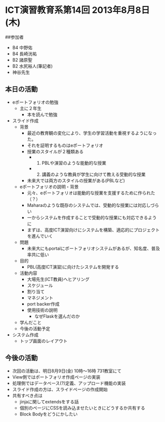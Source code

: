 # ICT演習教育系第14回 2013年8月8日(木)

##参加者

- B4 中野佑
- B4 長崎洸祐
- B2 諸原聖
- B2 水尻裕人(筆記者)
- 神谷先生

## 本日の活動

* eポートフォリオの勉強
  * 主に２年生
	* 本を読んで勉強
* スライド作成
	* 背景
		* 最近の教育観の変化により、学生の学習活動を重視するようになった。
		* それを証明するものはeポートフォリオ
		* 授業のスタイルが２種類ある
			* 1. PBLや演習のような能動的な授業
			* 2. 講義のような教員が学生に向けて教える受動的な授業
		* 未来大では両方のスタイルの授業がある(PBLなど)
	* eポートフォリオの説明・背景
		* 元々、eポートフォリオは能動的な授業を支援するために作られた（？）
		* Maharaのような既存のシステムでは、受動的な授業には対応しづらい
		* 一からシステムを作成することで受動的な授業にも対応できるように
		* まずは、高度ICT演習向けにシステムを構築、適応的にプロジェクトを進んでいく
	* 問題
		* 未来大にもportalにポートフォリオシステムがあるが、知名度、普及率共に低い
	* 目的
		* PBL(高度ICT演習)に向けたシステムを開発する
	* 活動内容
		* 大場先生(ICT教員)へヒアリング
		* スケジュール
		* 割り当て
		* マネジメント
		* port backer作成
		* 使用技術の説明
			* なぜFlaskを選んだのか
	* 学んだこと
	* 今後の活動予定
* システム作成
	* トップ画面のレイアウト

## 今後の活動

* 次回の活動は、明日8月9日(金) 10時～16時 731教室にて
* View側ではポートフォリオ作成ページの実装
* 処理側ではデータベース(?)定義、アップロード機能の実装
* スライド作成の方は、スライドページの作成開始
* 共有すべき点は
	* jinjaに関してextendsをする話
	* 個別のページにCSSを読み込ませたいときにどうするか共有する
	* Block Bodyをどうにかしたい
